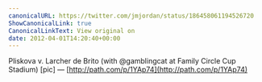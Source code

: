 ```yaml
---
canonicalURL: https://twitter.com/jmjordan/status/186458061194526720
ShowCanonicalLink: true
CanonicalLinkText: View original on
date: 2012-04-01T14:20:40+00:00
---
```

Pliskova v. Larcher de Brito (with @gamblingcat at Family Circle Cup Stadium) [pic] — [http://path.com/p/1YAp74](http://path.com/p/1YAp74)